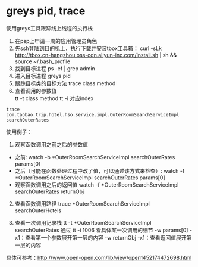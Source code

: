 # greys pid, trace

使用greys工具跟踪线上线程的执行栈
   1. 在psp上申请一周的应用管理员角色
   2. 先ssh登陆到目的机上，执行下载并安装tbox工具箱：
      curl -sLk http://tbox.cn-hangzhou.oss-cdn.aliyun-inc.com/install.sh | sh && source ~/.bash_profile
   3. 找到目标进程
      ps -ef | grep admin
   4. 进入目标进程
      greys pid
   5. 跟踪目标类的目标方法
      trace class method  
   6. 查看调用的参数值  
      tt -t class method
      tt -i 对应index    
    
    trace com.taobao.trip.hotel.hso.service.impl.OuterRoomSearchServiceImpl searchOuterRates
    
使用例子：
  1. 观察函数调用之前之后的参数值
  - 之前: 
  watch -b *OuterRoomSearchServiceImpl  searchOuterRates params[0]
  - 之后（可能在函数处理过程中改了值，可以通过该方式来检查）: 
  watch -f *OuterRoomSearchServiceImpl  searchOuterRates params[0]
  - 观察函数调用之后的返回值
  watch -f  *OuterRoomSearchServiceImpl  searchOuterRates returnObj
  
  2. 查看函数调用路径
  trace  *OuterRoomSearchServiceImpl  searchOuterHotels

  3. 查看一次调用记录栈
  tt -t *OuterRoomSearchServiceImpl  searchOuterRates 
  通过 tt -i 1006  看具体某一次调用的细节
  -w params[0] -x1：查看第一个参数展开第一层的内容
  -w returnObj  -x1：查看返回值展开第一层的内容
      
  具体可参考：http://www.open-open.com/lib/view/open1452174472698.html